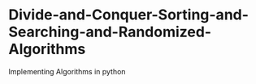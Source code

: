 # Divide-and-Conquer-Sorting-and-Searching-and-Randomized-Algorithms
Implementing Algorithms in python
